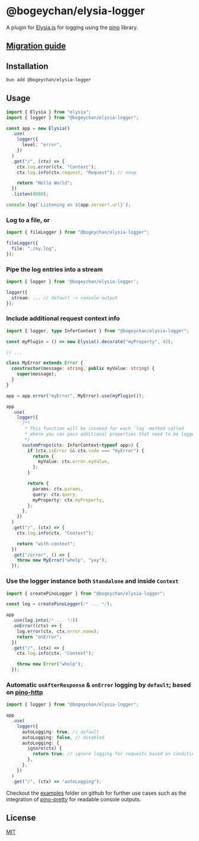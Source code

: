 # @bogeychan/elysia-logger

A plugin for [Elysia.js](https://elysiajs.com) for logging using the [pino](https://getpino.io) library.

## [Migration guide](./MIGRATION.md)

## Installation

```bash
bun add @bogeychan/elysia-logger
```

## Usage

```ts
import { Elysia } from "elysia";
import { logger } from "@bogeychan/elysia-logger";

const app = new Elysia()
  .use(
    logger({
      level: "error",
    })
  )
  .get("/", (ctx) => {
    ctx.log.error(ctx, "Context");
    ctx.log.info(ctx.request, "Request"); // noop

    return "Hello World";
  })
  .listen(8080);

console.log(`Listening on ${app.server!.url}`);
```

### Log to a file, or

```ts
import { fileLogger } from "@bogeychan/elysia-logger";

fileLogger({
  file: "./my.log",
});
```

### Pipe the log entries into a stream

```ts
import { logger } from '@bogeychan/elysia-logger';

logger({
  stream: ... // default -> console output
});
```

### Include additional request context info

```ts
import { logger, type InferContext } from "@bogeychan/elysia-logger";

const myPlugin = () => new Elysia().decorate("myProperty", 42);

// ...

class MyError extends Error {
  constructor(message: string, public myValue: string) {
    super(message);
  }
}

app = app.error("myError", MyError).use(myPlugin());

app
  .use(
    logger({
      /**
       * This function will be invoked for each `log`-method called
       * where you can pass additional properties that need to be logged
       */
      customProps(ctx: InferContext<typeof app>) {
        if (ctx.isError && ctx.code === "myError") {
          return {
            myValue: ctx.error.myValue,
          };
        }

        return {
          params: ctx.params,
          query: ctx.query,
          myProperty: ctx.myProperty,
        };
      },
    })
  )
  .get("/", (ctx) => {
    ctx.log.info(ctx, "Context");

    return "with-context";
  })
  .get("/error", () => {
    throw new MyError("whelp", "yay");
  });
```

### Use the logger instance both `Standalone` and inside `Context`

```ts
import { createPinoLogger } from "@bogeychan/elysia-logger";

const log = createPinoLogger(/* ... */);

app
  .use(log.into(/* ... */))
  .onError((ctx) => {
    log.error(ctx, ctx.error.name);
    return "onError";
  })
  .get("/", (ctx) => {
    ctx.log.info(ctx, "Context");

    throw new Error("whelp");
  });
```

### Automatic `onAfterResponse` & `onError` logging by `default`; based on [pino-http](https://github.com/pinojs/pino-http)

```ts
import { logger } from "@bogeychan/elysia-logger";

app
  .use(
    logger({
      autoLogging: true, // default
      autoLogging: false, // disabled
      autoLogging: {
        ignore(ctx) {
          return true; // ignore logging for requests based on condition
        },
      },
    })
  )
  .get("/", (ctx) => "autoLogging");
```

Checkout the [examples](./examples) folder on github for further use cases such as the integration of [pino-pretty](https://github.com/pinojs/pino-pretty) for readable console outputs.

## License

[MIT](LICENSE)
